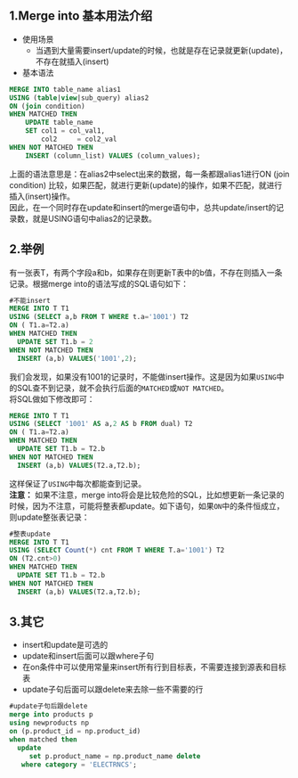 ## 1.Merge into 基本用法介绍
+ 使用场景
    - 当遇到大量需要insert/update的时候，也就是存在记录就更新(update)，不存在就插入(insert)
+ 基本语法
```SQL
MERGE INTO table_name alias1   
USING (table|view|sub_query) alias2  
ON (join condition)   
WHEN MATCHED THEN   
    UPDATE table_name   
    SET col1 = col_val1,   
        col2     = col2_val   
WHEN NOT MATCHED THEN   
    INSERT (column_list) VALUES (column_values);  
```
上面的语法意思是：在alias2中select出来的数据，每一条都跟alias1进行ON (join condition) 比较，如果匹配，就进行更新(update)的操作，如果不匹配，就进行插入(insert)操作。    
因此，在一个同时存在update和insert的merge语句中，总共update/insert的记录数，就是USING语句中alias2的记录数。
## 2.举例
有一张表T，有两个字段a和b，如果存在则更新T表中的b值，不存在则插入一条记录。根据merge into的语法写成的SQL语句如下：
```SQL
#不能insert
MERGE INTO T T1  
USING (SELECT a,b FROM T WHERE t.a='1001') T2  
ON ( T1.a=T2.a)  
WHEN MATCHED THEN  
  UPDATE SET T1.b = 2  
WHEN NOT MATCHED THEN   
  INSERT (a,b) VALUES('1001',2); 
```
我们会发现，如果没有1001的记录时，不能做insert操作。这是因为如果`USING`中的SQL查不到记录，就不会执行后面的`MATCHED`或`NOT MATCHED`。    
将SQL做如下修改即可：
```SQL
MERGE INTO T T1  
USING (SELECT '1001' AS a,2 AS b FROM dual) T2  
ON ( T1.a=T2.a)  
WHEN MATCHED THEN  
  UPDATE SET T1.b = T2.b  
WHEN NOT MATCHED THEN   
  INSERT (a,b) VALUES(T2.a,T2.b); 
```
这样保证了`USING`中每次都能查到记录。    
 **注意：** 如果不注意，merge into将会是比较危险的SQL，比如想更新一条记录的时候，因为不注意，可能将整表都update。如下语句，如果`ON`中的条件恒成立，则update整张表记录：
```SQL
#整表update
MERGE INTO T T1  
USING (SELECT Count(*) cnt FROM T WHERE T.a='1001') T2  
ON (T2.cnt>0)  
WHEN MATCHED THEN  
  UPDATE SET T1.b = T2.b  
WHEN NOT MATCHED THEN   
  INSERT (a,b) VALUES(T2.a,T2.b);  
```
## 3.其它
 + insert和update是可选的
 + update和insert后面可以跟where子句
 + 在on条件中可以使用常量来insert所有行到目标表，不需要连接到源表和目标表
 + update子句后面可以跟delete来去除一些不需要的行    
```SQL
#update子句后跟delete
merge into products p  
using newproducts np  
on (p.product_id = np.product_id)  
when matched then  
  update  
     set p.product_name = np.product_name delete  
   where category = 'ELECTRNCS';  
```
